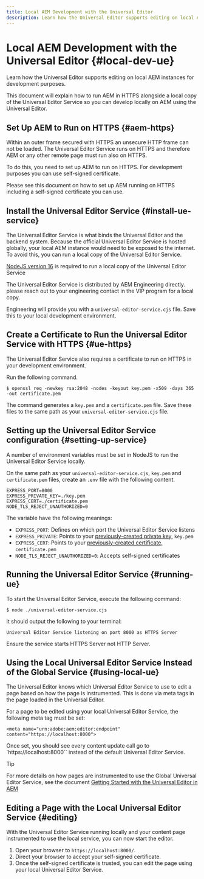 ```yaml
---
title: Local AEM Development with the Universal Editor
description: Learn how the Universal Editor supports editing on local AEM instances for development purposes.
---
```


# Local AEM Development with the Universal Editor {#local-dev-ue}

Learn how the Universal Editor supports editing on local AEM instances for development purposes.

This document will explain how to run AEM in HTTPS alongside a local copy of the Universal Editor Service so you can develop locally on AEM using the Universal Editor.

## Set Up AEM to Run on HTTPS {#aem-https}

Within an outer frame secured with HTTPS an unsecure HTTP frame can not be loaded. The Universal Editor Service runs on HTTPS and therefore AEM or any other remote page must run also on HTTPS.

To do this, you need to set up AEM to run on HTTPS. For development purposes you can use self-signed certificate.

Please see this document on how to set up AEM running on HTTPS including a self-signed certificate you can use.

## Install the Universal Editor Service {#install-ue-service}

The Universal Editor Service is what binds the Universal Editor and the backend system. Because the official Universal Editor Service is hosted globally, your local AEM instance would need to be exposed to the internet. To avoid this, you can run a local copy of the Universal Editor Service.

[NodeJS version 16](https://nodejs.org/en/download/releases) is required to run a local copy of the Universal Editor Service

The Universal Editor Service is distributed by AEM Engineering directly. please reach out to your engineering contact in the VIP program for a local copy.

Engineering will provide you with a `universal-editor-service.cjs` file. Save this to your local development environment.

## Create a Certificate to Run the Universal Editor Service with HTTPS {#ue-https}

The Universal Editor Service also requires a certificate to run on HTTPS in your development environment.

Run the following command.

```text
$ openssl req -newkey rsa:2048 -nodes -keyout key.pem -x509 -days 365 -out certificate.pem
```

The command generates a `key.pem` and a `certificate.pem` file. Save these files to the same path as your `universal-editor-service.cjs` file.

## Setting up the Universal Editor Service configuration {#setting-up-service}

A number of environment variables must be set in NodeJS to run the Universal Editor Service locally.

On the same path as your `universal-editor-service.cjs`, `key.pem` and `certificate.pem` files, create an `.env` file with the following content.

```text
EXPRESS_PORT=8000
EXPRESS_PRIVATE_KEY=./key.pem
EXPRESS_CERT=./certificate.pem
NODE_TLS_REJECT_UNAUTHORIZED=0
```

The variable have the following meanings:

* `EXPRESS_PORT`: Defines on which port the Universal Editor Service listens
* `EXPRESS_PRIVATE`: Points to your [previously-created private key,](#ue-https) `key.pem`
* `EXPRESS_CERT`: Points to your [previously-created certificate,](#ue-https) `certificate.pem`
* `NODE_TLS_REJECT_UNAUTHORIZED=0`: Accepts self-signed certificates

## Running the Universal Editor Service {#running-ue}

To start the Universal Editor Service, execute the following command:

```text
$ node ./universal-editor-service.cjs
```

It should output the following to your terminal:

```text
Universal Editor Service listening on port 8000 as HTTPS Server
```

Ensure the service starts HTTPS Server not HTTP Server.

## Using the Local Universal Editor Service Instead of the Global Service {#using-local-ue}

The Universal Editor knows which Universal Editor Service to use to edit a page based on how the page is instrumented. This is done via meta tags in the page loaded in the Universal Editor.

For a page to be edited using your local Universal Editor Service, the following meta tag must be set:

```
<meta name="urn:adobe:aem:editor:endpoint" content="https://localhost:8000">
```

Once set, you should see every content update call go to `https://localhost:8000`` instead of the default Universal Editor Service.

>[!TIP]
>
>For more details on how pages are instrumented to use the Global Universal Editor Service, see the document [Getting Started with the Universal Editor in AEM](/help/implementing/universal-editor/getting-started.md#instrument-page)

## Editing a Page with the Local Universal Editor Service {#editing}

With the Universal Editor Service running locally and your content page instrumented to use the local service, you can now start the editor.

1. Open your browser to `https://localhost:8000/`.
1. Direct your browser to accept your self-signed certificate.
1. Once the self-signed certificate is trusted, you can edit the page using your local Universal Editor Service.
